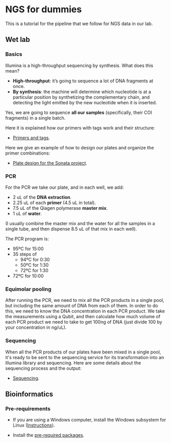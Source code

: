 # NGS for dummies

This is a tutorial for the pipeline that we follow for NGS data in our lab. 

## Wet lab

### Basics

Illumina is a high-throughput sequencing by synthesis. What does this mean?

-	**High-throughput**: it’s going to sequence a lot of DNA fragments at once.
-	**By synthesis**: the machine will determine which nucleotide is at a particular position by synthetizing the complementary chain, and detecting the light emitted by the new nucleotide when it is inserted.

Yes, we are going to sequence **all our samples** (specifically, their COI fragments) in a single batch.

Here it is explained how our primers with tags work and their structure:

- [Primers and tags](/Primers.md).

Here we give an example of how to design our plates and organize the primer combinations:

- [Plate design for the Sonata project](/Plates.md).

### PCR

For the PCR we take our plate, and in each well, we add:

- 2 uL of the **DNA extraction**.
- 2.25 uL of each **primer** (4.5 uL in total).
- 7.5 uL of the Qiagen polymerase **master mix**.
- 1 uL of **water**.

(I usually combine the master mix and the water for all the samples in a single tube, and then dispense 8.5 uL of that mix in each well).

The PCR program is:

- 95ºC for 15:00
- 35 steps of
	- 94ºC for 0:30
	- 50ºC for 1:30
	- 72ºC for 1:30
- 72ºC for 10:00

### Equimolar pooling

After running the PCR, we need to mix all the PCR products in a single pool, but including the same amount of DNA from each of them. In order to do this, we need to know the DNA concentration in each PCR product. We take the measurements using a Qubit, and then calculate how much volume of each PCR product we need to take to get 100ng of DNA (just divide 100 by your concentration in ng/uL).

### Sequencing

When all the PCR products of our plates have been mixed in a single pool, it's ready to be sent to the sequencing service for its transformation into an Illumina library and sequencing. Here are some details about the sequencing process and the output:

- [Sequencing](/Sequencing.md).

## Bioinformatics

### Pre-requirements

- If you are using a Windows computer, install the Windows subsystem for Linux ([Instructions](/WSL.md)).

- Install the [pre-required packages](/Prerequirements.md).


